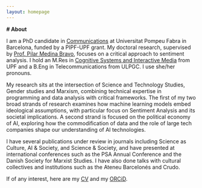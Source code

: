 ```yaml
---
layout: homepage
---
```


**# About**

I am a PhD candidate in [Communications](https://www.upf.edu/web/comunicacio) at Universitat Pompeu Fabra in Barcelona, funded by a PIPF-UPF grant. My doctoral research, supervised by [Prof. Pilar Medina Bravo](https://www.upf.edu/web/master-investigacio-comunicacio/profesorat/-/asset_publisher/Bm5dQSWD0KaM/content/medina-bravo-pilar/35446147/maximized), focuses on a critical approach to sentiment analysis. I hold an M.Res in [Cognitive Systems and Interactive Media](https://www.upf.edu/web/master-universitari-sistemes-cognitius-mitjans-interactius) from UPF and a B.Eng in Telecommunications from ULPGC. I use she/her pronouns.

My research sits at the intersection of Science and Technology Studies, Gender studies and Marxism, combining technical expertise in programming and data analysis with critical frameworks. The first of my two broad strands of research examines how machine learning models embed ideological assumptions, with particular focus on Sentiment Analysis and its societal implications. A second strand is focused on the political economy of AI, exploring how the commodification of data and the role of large tech companies shape our understanding of AI technologies.

I have several publications under review in journals including Science as Culture, AI & Society, and Science & Society, and have presented at international conferences such as the PSA Annual Conference and the Danish Society for Marxist Studies. I have also done talks with cultural collectives and institutions such as the Ateneu Barcelonés and Crudo.

If of any interest, here are my [CV](assets/files/donafalcon_cv.pdf) and my [ORCiD](https://orcid.org/0009-0006-4376-7000).
